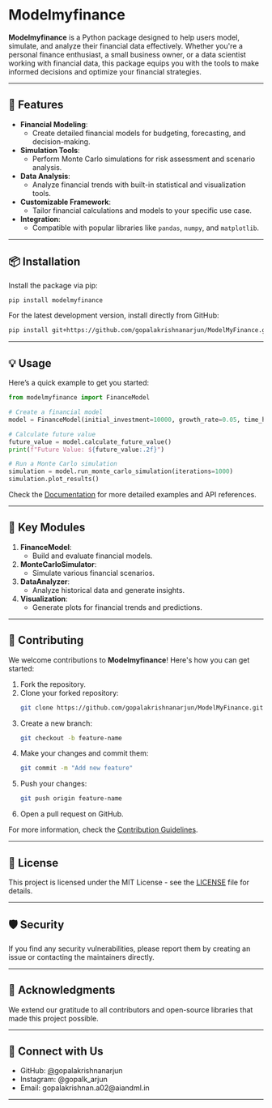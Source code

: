 # Modelmyfinance





**Modelmyfinance** is a Python package designed to help users model, simulate, and analyze their financial data effectively. Whether you're a personal finance enthusiast, a small business owner, or a data scientist working with financial data, this package equips you with the tools to make informed decisions and optimize your financial strategies.

---
## 🚀 Features

- **Financial Modeling**:
  - Create detailed financial models for budgeting, forecasting, and decision-making.
- **Simulation Tools**:
  - Perform Monte Carlo simulations for risk assessment and scenario analysis.
- **Data Analysis**:
  - Analyze financial trends with built-in statistical and visualization tools.
- **Customizable Framework**:
  - Tailor financial calculations and models to your specific use case.
- **Integration**:
  - Compatible with popular libraries like `pandas`, `numpy`, and `matplotlib`.
---

## 📦 Installation

Install the package via pip:

```bash
pip install modelmyfinance
```

For the latest development version, install directly from GitHub:

```bash
pip install git+https://github.com/gopalakrishnanarjun/ModelMyFinance.git
```

---

## 💡 Usage

Here’s a quick example to get you started:

```python
from modelmyfinance import FinanceModel

# Create a financial model
model = FinanceModel(initial_investment=10000, growth_rate=0.05, time_horizon=10)

# Calculate future value
future_value = model.calculate_future_value()
print(f"Future Value: ${future_value:.2f}")

# Run a Monte Carlo simulation
simulation = model.run_monte_carlo_simulation(iterations=1000)
simulation.plot_results()
```

Check the [Documentation](https://github.com/yourusername/Modelmyfinance/wiki) for more detailed examples and API references.

---

## 🔧 Key Modules

1. **FinanceModel**:
   - Build and evaluate financial models.
2. **MonteCarloSimulator**:
   - Simulate various financial scenarios.
3. **DataAnalyzer**:
   - Analyze historical data and generate insights.
4. **Visualization**:
   - Generate plots for financial trends and predictions.

---

## 🤝 Contributing

We welcome contributions to **Modelmyfinance**! Here's how you can get started:

1. Fork the repository.
2. Clone your forked repository:
   ```bash
   git clone https://github.com/gopalakrishnanarjun/ModelMyFinance.git
   ```
3. Create a new branch:
   ```bash
   git checkout -b feature-name
   ```
4. Make your changes and commit them:
   ```bash
   git commit -m "Add new feature"
   ```
5. Push your changes:
   ```bash
   git push origin feature-name
   ```
6. Open a pull request on GitHub.

For more information, check the [Contribution Guidelines](CONTRIBUTING.md).

---

## 💄 License

This project is licensed under the MIT License - see the [LICENSE](LICENSE) file for details.

---

## 🛡️ Security

If you find any security vulnerabilities, please report them by creating an issue or contacting the maintainers directly.

---

## 🌟 Acknowledgments

We extend our gratitude to all contributors and open-source libraries that made this project possible.

---

## 📩 Connect with Us

- GitHub: [@](https://github.com/yourusername)gopalakrishnanarjun
- Instagram: @gopalk\_arjun
- Email: gopalakrishnan.a02\@aiandml.in

---

